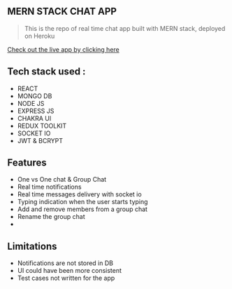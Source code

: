 
## MERN STACK CHAT APP
> This is the repo of real time chat app built with MERN stack, deployed on Heroku

[Check out the live app by clicking here](https://mern-converse.herokuapp.com/)

## Tech stack used :
 - REACT
 - MONGO DB
 - NODE JS
 - EXPRESS JS
 - CHAKRA UI
 - REDUX TOOLKIT
 - SOCKET IO
 - JWT & BCRYPT

## Features 

- One vs One chat & Group Chat
- Real time notifications
- Real time messages delivery with socket io
- Typing indication when the user starts typing
- Add and remove members from a group chat
- Rename the group chat
- 
## Limitations

- Notifications are not stored in DB
- UI could have been more consistent
- Test cases not written for the app
